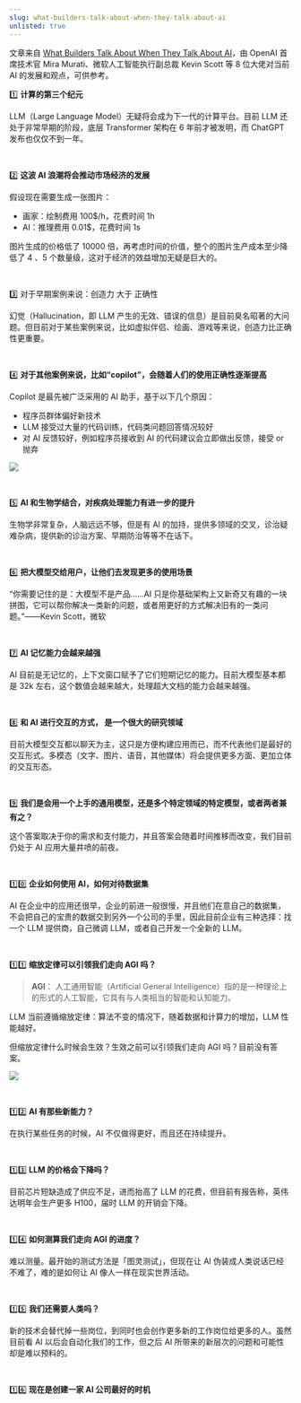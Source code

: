 ```yaml
---
slug: what-builders-talk-about-when-they-talk-about-ai
unlisted: true
---
```


文章来自 [What Builders Talk About When They Talk About AI](https://a16z.com/what-builders-talk-about-when-they-talk-about-ai/)，由 OpenAI 首席技术官 Mira Murati、微软人工智能执行副总裁 Kevin Scott 等 8 位大佬对当前 AI 的发展和观点，可供参考。

1️⃣ **计算的第三个纪元**

LLM（Large Language Model）无疑将会成为下一代的计算平台。目前 LLM 还处于非常早期的阶段，底层 Transformer 架构在 6 年前才被发明，而 ChatGPT 发布也仅仅不到一年。

<br />

2️⃣ **这波 AI 浪潮将会推动市场经济的发展**

假设现在需要生成一张图片：

- 画家：绘制费用 100&dollar;/h，花费时间 1h
- AI：推理费用 0.01&dollar;，花费时间 1s

图片生成的价格低了 10000 倍，再考虑时间的价值，整个的图片生产成本至少降低了 4 、5 个数量级，这对于经济的效益增加无疑是巨大的。

<br />

3️⃣ 对于早期案例来说：创造力 大于 正确性

幻觉（Hallucination，即 LLM 产生的无效、错误的信息）是目前臭名昭著的大问题。但目前对于某些案例来说，比如虚拟伴侣、绘画、游戏等来说，创造力比正确性更重要。

<br />

4️⃣ **对于其他案例来说，比如“copilot”，会随着人们的使用正确性逐渐提高**

Copilot 是最先被广泛采用的 AI 助手，基于以下几个原因：

- 程序员群体偏好新技术
- LLM 接受过大量的代码训练，代码类问题回答情况较好
- 对 AI 反馈较好，例如程序员接收到 AI 的代码建议会立即做出反馈，接受 or 抛弃

![](https://img.wukaipeng.com/2023/1013-180425-DALL%C2%B7E%20Programmer%20Workspace.png)

<br />

5️⃣ **AI 和生物学结合，对疾病处理能力有进一步的提升**

生物学非常复杂，人脑远远不够，但是有 AI 的加持，提供多领域的交叉，诊治疑难杂病，提供新的诊治方案、早期防治等等不在话下。

<br />

6️⃣ **把大模型交给用户，让他们去发现更多的使用场景**

“你需要记住的是：大模型不是产品……AI 只是你基础架构上又新奇又有趣的一块拼图，它可以帮你解决一类新的问题，或者用更好的方式解决旧有的一类问题。”——Kevin Scott，微软

<br />

7️⃣ **AI 记忆能力会越来越强**

AI 目前是无记忆的，上下文窗口赋予了它们短期记忆的能力。目前大模型基本都是 32k 左右，这个数值会越来越大，处理超大文档的能力会越来越强。

<br />

8️⃣ **和 AI 进行交互的方式， 是一个很大的研究领域**

目前大模型交互都以聊天为主，这只是方便构建应用而已，而不代表他们是最好的交互形式。多模态（文字、图片、语音，其他媒体）将会提供更多方面、更加立体的交互形态。

<br />

9️⃣ **我们是会用一个上手的通用模型，还是多个特定领域的特定模型，或者两者兼有之？**

这个答案取决于你的需求和支付能力，并且答案会随着时间推移而改变，我们目前仍处于 AI 应用大量井喷的前夜。

<br />

1️⃣0️⃣ **企业如何使用 AI，如何对待数据集**

AI 在企业中的应用还很早，企业的前进一般很慢，并且他们在意自己的数据集，不会把自己的宝贵的数据交到另外一个公司的手里，因此目前企业有三种选择：找一个 LLM 提供商，自己微调 LLM，或者自己开发一个全新的 LLM。

<br />

1️⃣1️⃣ **缩放定律可以引领我们走向 AGI 吗？**

> **AGI**： 人工通用智能（Artificial General Intelligence）指的是一种理论上的形式的人工智能，它具有与人类相当的智能和认知能力。

LLM 当前遵循缩放定律：算法不变的情况下，随着数据和计算力的增加，LLM 性能越好。

但缩放定律什么时候会生效？生效之前可以引领我们走向 AGI 吗？目前没有答案。

![](https://img.wukaipeng.com/2023/1013-180353-DALL%C2%B7E%20AI%20vs%20Artist.png)

<br />

1️⃣2️⃣ **AI 有那些新能力？**

在执行某些任务的时候，AI 不仅做得更好，而且还在持续提升。

<br />

1️⃣3️⃣ **LLM 的价格会下降吗？**

目前芯片短缺造成了供应不足，进而抬高了 LLM 的花费，但目前有报告称，英伟达明年会生产更多  H100，届时 LLM 的开销会下降。

<br />

1️⃣4️⃣ **如何测算我们走向 AGI 的进度？**

难以测量。最开始的测试方法是「图灵测试」，但现在让 AI 伪装成人类说话已经不难了，难的是如何让 AI 像人一样在现实世界活动。

<br />

1️⃣5️⃣ **我们还需要人类吗？**

新的技术会替代掉一些岗位，到同时也会创作更多新的工作岗位给更多的人。虽然目前看 AI 以后会自动化我们的工作，但之后 AI 所带来的新层次的问题和可能性却是难以预料的。

<br />

1️⃣6️⃣ **现在是创建一家 AI 公司最好的时机**



















